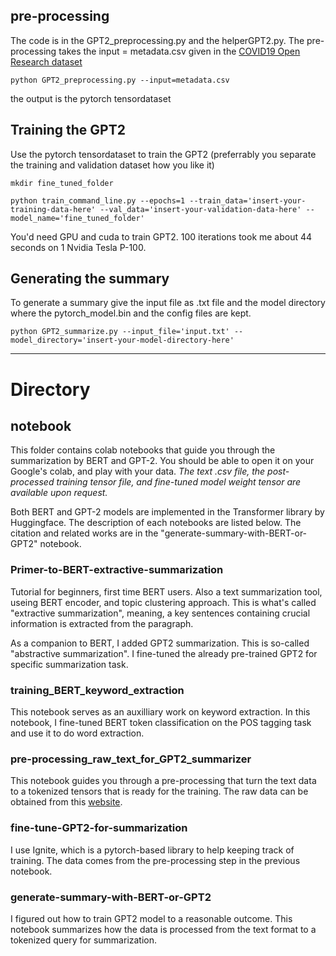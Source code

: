 ## pre-processing


The code is in the GPT2_preprocessing.py and the helperGPT2.py.
The pre-processing takes the input = metadata.csv given in the [COVID19 Open Research dataset](https://www.kaggle.com/allen-institute-for-ai/CORD-19-research-challenge)

`python GPT2_preprocessing.py --input=metadata.csv`

the output is the pytorch tensordataset

## Training the GPT2

Use the pytorch tensordataset to train the GPT2 (preferrably you separate the training and validation dataset how you like it)

`mkdir fine_tuned_folder`

`python train_command_line.py --epochs=1 --train_data='insert-your-training-data-here' --val_data='insert-your-validation-data-here' --model_name='fine_tuned_folder'`

You'd need GPU and cuda to train GPT2. 100 iterations took me about 44 seconds on 1 Nvidia Tesla P-100.

## Generating the summary

To generate a summary give the input file as .txt file and the model directory where the pytorch_model.bin and the config files are kept.

`python GPT2_summarize.py --input_file='input.txt' --model_directory='insert-your-model-directory-here'`

---

# Directory

## notebook

This folder contains colab notebooks that guide you through the summarization by BERT and GPT-2. You should be able to open it on your Google's colab, and play with your data. *The text .csv file, the post-processed training tensor file, and fine-tuned model weight tensor are available upon request.* 

Both BERT and GPT-2 models are implemented in the Transformer library by Huggingface. The description of each notebooks are listed below. The citation and related works are in the "generate-summary-with-BERT-or-GPT2" notebook.

### Primer-to-BERT-extractive-summarization
 Tutorial for beginners, first time BERT users. Also a text summarization tool, useing BERT encoder, and topic clustering approach. This is what's called "extractive summarization", meaning, a key sentences containing crucial information is extracted from the paragraph.

As a companion to BERT, I added GPT2 summarization. This is so-called "abstractive summarization". I fine-tuned the already pre-trained GPT2 for specific summarization task.

### training_BERT_keyword_extraction

This notebook serves as an auxilliary work on keyword extraction. In this notebook, I fine-tuned BERT token classification on the POS tagging task and use it to do word extraction.

### pre-processing_raw_text_for_GPT2_summarizer
This notebook guides you through a pre-processing that turn the text data to a tokenized tensors that is ready for the training. The raw data can be obtained from this [website](https://www.kaggle.com/allen-institute-for-ai/CORD-19-research-challenge).

### fine-tune-GPT2-for-summarization
I use Ignite, which is a pytorch-based library to help keeping track of training. The data comes from the pre-processing step in the previous notebook.

### generate-summary-with-BERT-or-GPT2
I figured out how to train GPT2 model to a reasonable outcome. This notebook summarizes how the data is processed from the text format to a tokenized query for summarization.

